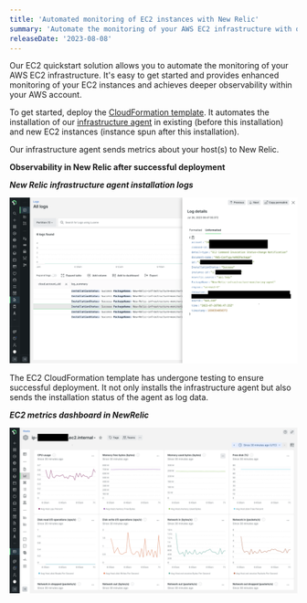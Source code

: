 ```yaml
---
title: 'Automated monitoring of EC2 instances with New Relic'
summary: 'Automate the monitoring of your AWS EC2 infrastructure with our EC2 quickstart solution. You can easily get started by deploying a CloudFormation template to install our infrastructure agent on your instances.'
releaseDate: '2023-08-08'
---
```


Our EC2 quickstart solution allows you to automate the monitoring of your AWS EC2 infrastructure. It's easy to get started and provides enhanced monitoring of your EC2 instances and achieves deeper observability within your AWS account. 

To get started, deploy the [CloudFormation template](https://github.com/aws-quickstart/quickstart-ct-newrelic-one/blob/main/templates/EC2_Quickstart.yml). It automates the installation of our [infrastructure agent](https://docs.newrelic.com/docs/infrastructure/install-infrastructure-agent/get-started/install-infrastructure-agent/) in existing (before this installation) and new EC2 instances (instance spun after this installation). 

Our infrastructure agent sends metrics about your host(s) to New Relic.

**Observability in New Relic after successful deployment**
 
***New Relic infrastructure agent installation logs***

![NewRelic infrastructure agent installation logs](./images/nr_agent_installation_logs.webp "EC2 Metrics")

The EC2 CloudFormation template has undergone testing to ensure successful deployment. It not only installs the infrastructure agent but also sends the installation status of the agent as log data.

***EC2 metrics dashboard in NewRelic***

![EC2 Metrics Dashboard](./images/ec2_metrics_from_agent.webp "EC2 Metrics")


